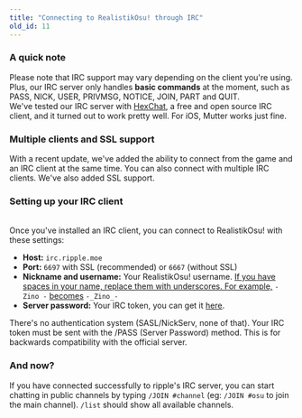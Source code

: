 ```yaml
---
title: "Connecting to RealistikOsu! through IRC"
old_id: 11
---
```


### A quick note
Please note that IRC support may vary depending on the client you're using. Plus, our IRC server only handles **basic commands** at the moment, such as PASS, NICK, USER, PRIVMSG, NOTICE, JOIN, PART and QUIT.  
We've tested our IRC server with [HexChat](https://hexchat.github.io), a free and open source IRC client, and it turned out to work pretty well. For iOS, Mutter works just fine.

### Multiple clients and SSL support
With a recent update, we've added the ability to connect from the game and an IRC client at the same time. You can also connect with multiple IRC clients. We've also added SSL support.

### Setting up your IRC client
<br>
Once you've installed an IRC client, you can connect to RealistikOsu! with these settings:  

- **Host:** `irc.ripple.moe`  
- **Port:** `6697` with SSL (recommended) or `6667` (without SSL)  
- **Nickname and username:** Your RealistikOsu! username. <u>If you have spaces in your name, replace them with underscores. For example,</u> `- Zino -` <u>becomes</u> `-_Zino_-`  
- **Server password:** Your IRC token, you can get it [here](/irc).  

There's no authentication system (SASL/NickServ, none of that). Your IRC token must be sent with the /PASS (Server Password) method. This is for backwards compatibility with the official server.

### And now?
If you have connected successfully to ripple's IRC server, you can start chatting in public channels by typing `/JOIN #channel` (eg: `/JOIN #osu` to join the main channel). `/list` should show all available channels.
